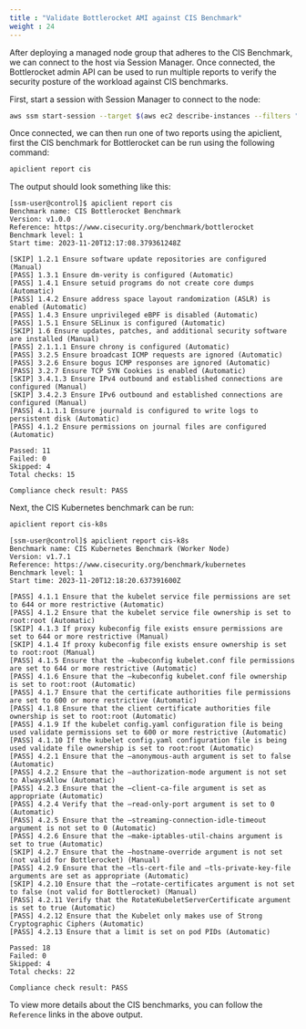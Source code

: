 ```yaml
---
title : "Validate Bottlerocket AMI against CIS Benchmark"
weight : 24
---
```


After deploying a managed node group that adheres to the CIS Benchmark, we can connect to the host via Session Manager. Once connected, the Bottlerocket admin API can be used to run multiple reports to verify the security posture of the workload against CIS benchmarks. 

First, start a session with Session Manager to connect to the node:

```bash
aws ssm start-session --target $(aws ec2 describe-instances --filters "Name=tag:Name,Values=eksworkshop-eksctl-bottlerocket-mng-Node" | jq -r '.[][0]["Instances"][0]["InstanceId"]')
```

Once connected, we can then run one of two reports using the apiclient, first the CIS benchmark for Bottlerocket can be run using the following command:

```bash
apiclient report cis
```

The output should look something like this:

```
[ssm-user@control]$ apiclient report cis
Benchmark name: CIS Bottlerocket Benchmark
Version: v1.0.0
Reference: https://www.cisecurity.org/benchmark/bottlerocket
Benchmark level: 1
Start time: 2023-11-20T12:17:08.379361248Z

[SKIP] 1.2.1 Ensure software update repositories are configured (Manual)
[PASS] 1.3.1 Ensure dm-verity is configured (Automatic)
[PASS] 1.4.1 Ensure setuid programs do not create core dumps (Automatic)
[PASS] 1.4.2 Ensure address space layout randomization (ASLR) is enabled (Automatic)
[PASS] 1.4.3 Ensure unprivileged eBPF is disabled (Automatic)
[PASS] 1.5.1 Ensure SELinux is configured (Automatic)
[SKIP] 1.6 Ensure updates, patches, and additional security software are installed (Manual)
[PASS] 2.1.1.1 Ensure chrony is configured (Automatic)
[PASS] 3.2.5 Ensure broadcast ICMP requests are ignored (Automatic)
[PASS] 3.2.6 Ensure bogus ICMP responses are ignored (Automatic)
[PASS] 3.2.7 Ensure TCP SYN Cookies is enabled (Automatic)
[SKIP] 3.4.1.3 Ensure IPv4 outbound and established connections are configured (Manual)
[SKIP] 3.4.2.3 Ensure IPv6 outbound and established connections are configured (Manual)
[PASS] 4.1.1.1 Ensure journald is configured to write logs to persistent disk (Automatic)
[PASS] 4.1.2 Ensure permissions on journal files are configured (Automatic)

Passed: 11
Failed: 0
Skipped: 4
Total checks: 15

Compliance check result: PASS
```

Next, the CIS Kubernetes benchmark can be run:

```bash
apiclient report cis-k8s
```

```
[ssm-user@control]$ apiclient report cis-k8s
Benchmark name: CIS Kubernetes Benchmark (Worker Node)
Version: v1.7.1
Reference: https://www.cisecurity.org/benchmark/kubernetes
Benchmark level: 1
Start time: 2023-11-20T12:18:20.637391600Z

[PASS] 4.1.1 Ensure that the kubelet service file permissions are set to 644 or more restrictive (Automatic)
[PASS] 4.1.2 Ensure that the kubelet service file ownership is set to root:root (Automatic)
[SKIP] 4.1.3 If proxy kubeconfig file exists ensure permissions are set to 644 or more restrictive (Manual)
[SKIP] 4.1.4 If proxy kubeconfig file exists ensure ownership is set to root:root (Manual)
[PASS] 4.1.5 Ensure that the —kubeconfig kubelet.conf file permissions are set to 644 or more restrictive (Automatic)
[PASS] 4.1.6 Ensure that the —kubeconfig kubelet.conf file ownership is set to root:root (Automatic)
[PASS] 4.1.7 Ensure that the certificate authorities file permissions are set to 600 or more restrictive (Automatic)
[PASS] 4.1.8 Ensure that the client certificate authorities file ownership is set to root:root (Automatic)
[PASS] 4.1.9 If the kubelet config.yaml configuration file is being used validate permissions set to 600 or more restrictive (Automatic)
[PASS] 4.1.10 If the kubelet config.yaml configuration file is being used validate file ownership is set to root:root (Automatic)
[PASS] 4.2.1 Ensure that the —anonymous-auth argument is set to false (Automatic)
[PASS] 4.2.2 Ensure that the —authorization-mode argument is not set to AlwaysAllow (Automatic)
[PASS] 4.2.3 Ensure that the —client-ca-file argument is set as appropriate (Automatic)
[PASS] 4.2.4 Verify that the —read-only-port argument is set to 0 (Automatic)
[PASS] 4.2.5 Ensure that the —streaming-connection-idle-timeout argument is not set to 0 (Automatic)
[PASS] 4.2.6 Ensure that the —make-iptables-util-chains argument is set to true (Automatic)
[SKIP] 4.2.7 Ensure that the —hostname-override argument is not set (not valid for Bottlerocket) (Manual)
[PASS] 4.2.9 Ensure that the —tls-cert-file and —tls-private-key-file arguments are set as appropriate (Automatic)
[SKIP] 4.2.10 Ensure that the —rotate-certificates argument is not set to false (not valid for Bottlerocket) (Manual)
[PASS] 4.2.11 Verify that the RotateKubeletServerCertificate argument is set to true (Automatic)
[PASS] 4.2.12 Ensure that the Kubelet only makes use of Strong Cryptographic Ciphers (Automatic)
[PASS] 4.2.13 Ensure that a limit is set on pod PIDs (Automatic)

Passed: 18
Failed: 0
Skipped: 4
Total checks: 22

Compliance check result: PASS
```

To view more details about the CIS benchmarks, you can follow the `Reference` links in the above output. 